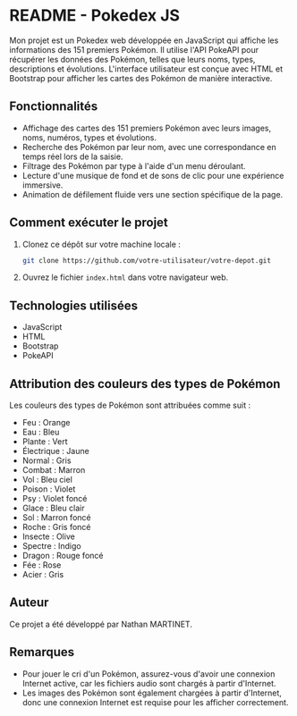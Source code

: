 # README - Pokedex JS

Mon projet est un Pokedex web développée en JavaScript qui affiche les informations des 151 premiers Pokémon. Il utilise l'API PokeAPI pour récupérer les données des Pokémon, telles que leurs noms, types, descriptions et évolutions. L'interface utilisateur est conçue avec HTML et Bootstrap pour afficher les cartes des Pokémon de manière interactive.

## Fonctionnalités

- Affichage des cartes des 151 premiers Pokémon avec leurs images, noms, numéros, types et évolutions.
- Recherche des Pokémon par leur nom, avec une correspondance en temps réel lors de la saisie.
- Filtrage des Pokémon par type à l'aide d'un menu déroulant.
- Lecture d'une musique de fond et de sons de clic pour une expérience immersive.
- Animation de défilement fluide vers une section spécifique de la page.

## Comment exécuter le projet

1. Clonez ce dépôt sur votre machine locale :
   ```bash
   git clone https://github.com/votre-utilisateur/votre-depot.git
   ```
2. Ouvrez le fichier `index.html` dans votre navigateur web.

## Technologies utilisées

- JavaScript
- HTML
- Bootstrap
- PokeAPI

## Attribution des couleurs des types de Pokémon

Les couleurs des types de Pokémon sont attribuées comme suit :

- Feu : Orange
- Eau : Bleu
- Plante : Vert
- Électrique : Jaune
- Normal : Gris
- Combat : Marron
- Vol : Bleu ciel
- Poison : Violet
- Psy : Violet foncé
- Glace : Bleu clair
- Sol : Marron foncé
- Roche : Gris foncé
- Insecte : Olive
- Spectre : Indigo
- Dragon : Rouge foncé
- Fée : Rose
- Acier : Gris

## Auteur

Ce projet a été développé par Nathan MARTINET.

## Remarques

- Pour jouer le cri d'un Pokémon, assurez-vous d'avoir une connexion Internet active, car les fichiers audio sont chargés à partir d'Internet.
- Les images des Pokémon sont également chargées à partir d'Internet, donc une connexion Internet est requise pour les afficher correctement.
